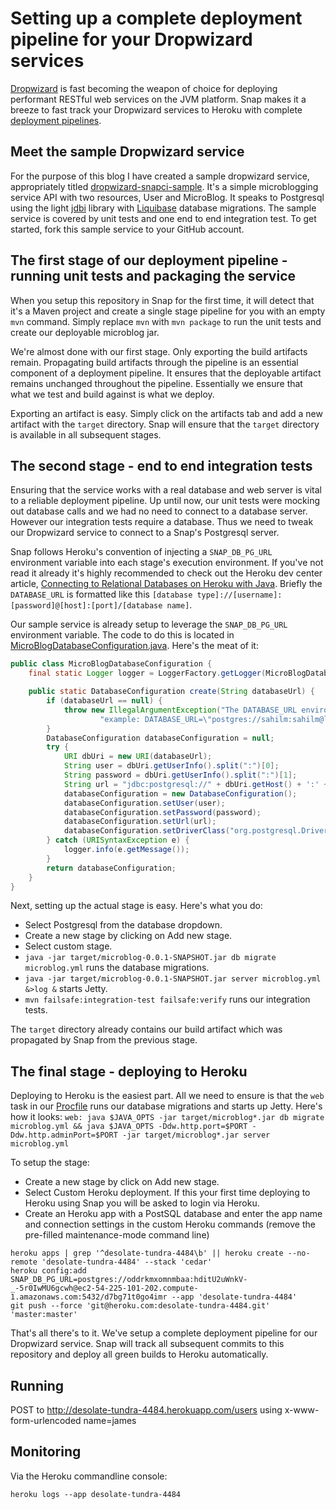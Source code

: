 # Setting up a complete deployment pipeline for your Dropwizard services

[Dropwizard](http://dropwizard.codahale.com/) is fast becoming the weapon of choice for deploying performant RESTful web services on the JVM platform. Snap makes it a breeze to fast track your Dropwizard services to Heroku with complete [deployment pipelines](http://martinfowler.com/bliki/DeploymentPipeline.html).

## Meet the sample Dropwizard service

For the purpose of this blog I have created a sample dropwizard service, appropriately titled [dropwizard-snapci-sample](https://github.com/sahilm/dropwizard-snapci-sample). It's a simple microblogging service API with two resources, User and MicroBlog. It speaks to Postgresql using the light [jdbi](http://jdbi.org/) library with [Liquibase](http://www.liquibase.org/) database migrations. The sample service is covered by unit tests and one end to end integration test. To get started, fork this sample service to your GitHub account.

## The first stage of our deployment pipeline - running unit tests and packaging the service

When you setup this repository in Snap for the first time, it will detect that it's a Maven project and create a single stage pipeline for you with an empty `mvn` command. Simply replace `mvn` with `mvn package` to run the unit tests and create our deployable microblog jar.

We're almost done with our first stage. Only exporting the build artifacts remain. Propagating build artifacts through the pipeline is an essential component of a deployment pipeline. It ensures that the deployable artifact remains unchanged throughout the pipeline. Essentially we ensure that what we test and build against is what we deploy.

Exporting an artifact is easy. Simply click on the artifacts tab and add a new artifact with the `target` directory. Snap will ensure that the `target` directory is available in all subsequent stages.

## The second stage - end to end integration tests

Ensuring that the service works with a real database and web server is vital to a reliable deployment pipeline. Up until now, our unit tests were mocking out database calls and we had no need to connect to a database server. However our integration tests require a database. Thus we need to tweak our Dropwizard service to connect to a Snap's Postgresql server.

Snap follows Heroku's convention of injecting a `SNAP_DB_PG_URL` environment variable into each stage's execution environment. If you've not read it already it's highly recommended to check out the Heroku dev center article, [Connecting to Relational Databases on Heroku with Java](https://devcenter.heroku.com/articles/connecting-to-relational-databases-on-heroku-with-java). Briefly the `DATABASE_URL` is formatted like this `[database type]://[username]:[password]@[host]:[port]/[database name]`.

Our sample service is already setup to leverage the `SNAP_DB_PG_URL` environment variable. The code to do this is located in [MicroBlogDatabaseConfiguration.java](https://github.com/sahilm/dropwizard-snapci-sample/blob/master/src/main/java/com/snapci/microblog/MicroBlogDatabaseConfiguration.java). Here's the meat of it:

```java
public class MicroBlogDatabaseConfiguration {
    final static Logger logger = LoggerFactory.getLogger(MicroBlogDatabaseConfiguration.class);

    public static DatabaseConfiguration create(String databaseUrl) {
        if (databaseUrl == null) {
            throw new IllegalArgumentException("The DATABASE_URL environment variable must be set before running the app " +
                    "example: DATABASE_URL=\"postgres://sahilm:sahilm@localhost:5432/microblog\"");
        }
        DatabaseConfiguration databaseConfiguration = null;
        try {
            URI dbUri = new URI(databaseUrl);
            String user = dbUri.getUserInfo().split(":")[0];
            String password = dbUri.getUserInfo().split(":")[1];
            String url = "jdbc:postgresql://" + dbUri.getHost() + ':' + dbUri.getPort() + dbUri.getPath();
            databaseConfiguration = new DatabaseConfiguration();
            databaseConfiguration.setUser(user);
            databaseConfiguration.setPassword(password);
            databaseConfiguration.setUrl(url);
            databaseConfiguration.setDriverClass("org.postgresql.Driver");
        } catch (URISyntaxException e) {
            logger.info(e.getMessage());
        }
        return databaseConfiguration;
    }
}
```
Next, setting up the actual stage is easy. Here's what you do:
- Select Postgresql from the database dropdown.
- Create a new stage by clicking on Add new stage.
- Select custom stage.
- `java -jar target/microblog-0.0.1-SNAPSHOT.jar db migrate microblog.yml` runs the database migrations.
- `java -jar target/microblog-0.0.1-SNAPSHOT.jar server microblog.yml &>log &` starts Jetty.
- `mvn failsafe:integration-test failsafe:verify` runs our integration tests.

The `target` directory already contains our build artifact which was propagated by Snap from the previous stage.


## The final stage - deploying to Heroku

Deploying to Heroku is the easiest part. All we need to ensure is that the `web` task in our [Procfile](https://github.com/sahilm/dropwizard-snapci-sample/blob/master/Procfile) runs our database migrations and starts up Jetty. Here's how it looks:
`web: java $JAVA_OPTS -jar target/microblog*.jar db migrate microblog.yml && java $JAVA_OPTS -Ddw.http.port=$PORT -Ddw.http.adminPort=$PORT -jar target/microblog*.jar server microblog.yml`

To setup the stage:
- Create a new stage by click on Add new stage.
- Select Custom Heroku deployment. If this your first time deploying to Heroku using Snap you will be asked to login via Heroku.
- Create an Heroku app with a PostSQL database and enter the app name and connection settings in the custom Heroku commands (remove the pre-filled maintenance-mode command line)
```
heroku apps | grep '^desolate-tundra-4484\b' || heroku create --no-remote 'desolate-tundra-4484' --stack 'cedar'
heroku config:add SNAP_DB_PG_URL=postgres://oddrkmxomnmbaa:hditU2uWnkV-_-5r0IwMU6gcwh@ec2-54-225-101-202.compute-1.amazonaws.com:5432/d7bg71t0go4imr --app 'desolate-tundra-4484'
git push --force 'git@heroku.com:desolate-tundra-4484.git' 'master:master'
```

That's all there's to it. We've setup a complete deployment pipeline for our Dropwizard service. Snap will track all subsequent commits to this repository and deploy all green builds to Heroku automatically.

## Running

POST to http://desolate-tundra-4484.herokuapp.com/users using x-www-form-urlencoded name=james


## Monitoring

Via the Heroku commandline console:

```
heroku logs --app desolate-tundra-4484
```
